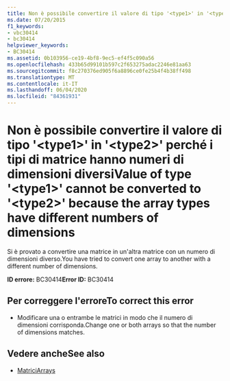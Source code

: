 ```yaml
---
title: Non è possibile convertire il valore di tipo '<type1>' in '<type2>' perché i tipi di matrice hanno numeri di dimensioni diversi
ms.date: 07/20/2015
f1_keywords:
- vbc30414
- bc30414
helpviewer_keywords:
- BC30414
ms.assetid: 0b103956-ce19-4bf8-9ec5-ef4f5c090a56
ms.openlocfilehash: 433b65d99101b597c2f653275adac2246e81aa63
ms.sourcegitcommit: f8c270376ed905f6a8896ce0fe25b4f4b38ff498
ms.translationtype: MT
ms.contentlocale: it-IT
ms.lasthandoff: 06/04/2020
ms.locfileid: "84361931"
---
```

# <a name="value-of-type-type1-cannot-be-converted-to-type2-because-the-array-types-have-different-numbers-of-dimensions"></a><span data-ttu-id="299d7-102">Non è possibile convertire il valore di tipo '\<type1>' in '\<type2>' perché i tipi di matrice hanno numeri di dimensioni diversi</span><span class="sxs-lookup"><span data-stu-id="299d7-102">Value of type '\<type1>' cannot be converted to '\<type2>' because the array types have different numbers of dimensions</span></span>
<span data-ttu-id="299d7-103">Si è provato a convertire una matrice in un'altra matrice con un numero di dimensioni diverso.</span><span class="sxs-lookup"><span data-stu-id="299d7-103">You have tried to convert one array to another with a different number of dimensions.</span></span>  
  
 <span data-ttu-id="299d7-104">**ID errore:** BC30414</span><span class="sxs-lookup"><span data-stu-id="299d7-104">**Error ID:** BC30414</span></span>  
  
## <a name="to-correct-this-error"></a><span data-ttu-id="299d7-105">Per correggere l'errore</span><span class="sxs-lookup"><span data-stu-id="299d7-105">To correct this error</span></span>  
  
- <span data-ttu-id="299d7-106">Modificare una o entrambe le matrici in modo che il numero di dimensioni corrisponda.</span><span class="sxs-lookup"><span data-stu-id="299d7-106">Change one or both arrays so that the number of dimensions matches.</span></span>  
  
## <a name="see-also"></a><span data-ttu-id="299d7-107">Vedere anche</span><span class="sxs-lookup"><span data-stu-id="299d7-107">See also</span></span>

- [<span data-ttu-id="299d7-108">Matrici</span><span class="sxs-lookup"><span data-stu-id="299d7-108">Arrays</span></span>](../programming-guide/language-features/arrays/index.md)
